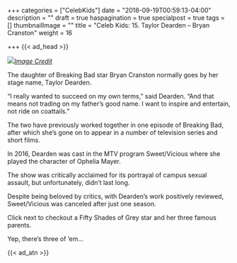 +++
categories = ["CelebKids"]
date = "2018-09-19T00:59:13-04:00"
description = ""
draft = true
haspagination = true
specialpost = true
tags = []
thumbnailImage = ""
title = "Celeb Kids: 15. Taylor Dearden – Bryan Cranston"
weight = 16

+++
{{< ad_head >}}

![](/uploads/13.jpg)[_Image Credit_](http://americanupbeat.com/kids-of-famous-parents-where-are-they-now/15/)

The daughter of Breaking Bad star Bryan Cranston normally goes by her stage name, Taylor Dearden.

“I really wanted to succeed on my own terms,” said Dearden. “And that means not trading on my father’s good name. I want to inspire and entertain, not ride on coattails.”

The two have previously worked together in one episode of Breaking Bad, after which she’s gone on to appear in a number of television series and short films.

In 2016, Dearden was cast in the MTV program Sweet/Vicious where she played the character of Ophelia Mayer.

The show was critically acclaimed for its portrayal of campus sexual assault, but unfortunately, didn’t last long.

Despite being beloved by critics, with Dearden’s work positively reviewed, Sweet/Vicious was canceled after just one season.

Click next to checkout a Fifty Shades of Grey star and her three famous parents.

Yep, there’s three of ’em…

{{< ad_atn >}}